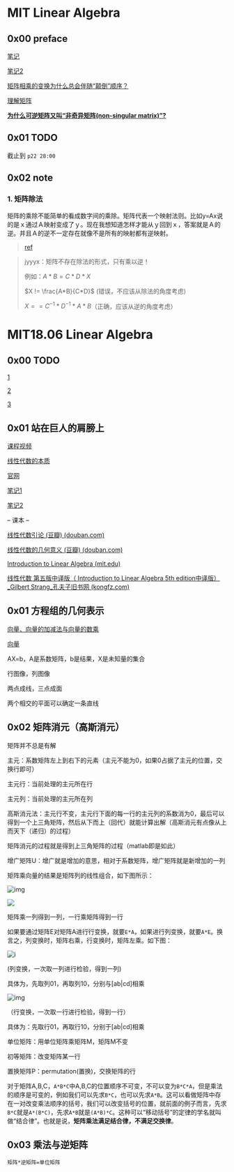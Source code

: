# MIT Linear Algebra

## 0x00 preface

[笔记](https://randomwalk.top/archives/569)

[笔记2](https://zhuanlan.zhihu.com/p/45707832)

[矩阵相乘的变换为什么总会伴随“颠倒”顺序？](https://www.zhihu.com/question/430903721)

[理解矩阵](https://blog.csdn.net/myan/article/details/647511)

[**为什么可逆矩阵又叫“非奇异矩阵(non-singular matrix)”?**](https://blog.51cto.com/marsggbo/2799623)

## 0x01  TODO

截止到 `p22 28:00`

## 0x02 note

### 1. 矩阵除法

矩阵的乘除不能简单的看成数字间的乘除。矩阵代表一个映射法则。比如y=Ax说的是ｘ通过Ａ映射变成了ｙ。现在我想知道怎样才能从ｙ回到ｘ，答案就是Ａ的逆。并且Ａ的逆不一定存在就像不是所有的映射都有逆映射。

> [ref](https://www.zhihu.com/question/27737069)

> jyyyx：矩阵不存在除法的形式，只有乘以逆！
>
> 例如：$A*B=C*D*X$
>
> $X != \frac{A*B}{C*D}$ (错误，不应该从除法的角度考虑)
>
> $X == C^{-1} * D^{-1} *A * B$（正确，应该从逆的角度考虑） 



# MIT18.06 Linear Algebra

## 0x00 TODO

[1](https://www.zhihu.com/question/28623194/answer/135658852)

[2](http://www.matrix67.com/blog/)

[3](http://www.matrix67.com/blog/archives/4294)

## 0x01 站在巨人的肩膀上

[课程视频](https://www.bilibili.com/video/BV16Z4y1U7oU/?spm_id_from=333.337.search-card.all.click&vd_source=38033fe3a1f136728a1d6f8acf710b51)

[线性代数的本质](https://www.bilibili.com/video/BV1ib411t7YR/?spm_id_from=333.337.search-card.all.click&vd_source=38033fe3a1f136728a1d6f8acf710b51)

[官网](https://mitmath.github.io/1806/)

[笔记1](https://www.zhihu.com/column/c_1086313475025907712)

[笔记2](https://zhuanlan.zhihu.com/p/45707832)

– 课本 – 

[线性代数引论 (豆瓣) (douban.com)](https://book.douban.com/subject/1231156/)

[线性代数的几何意义 (豆瓣) (douban.com)](https://book.douban.com/subject/26651221/)

[Introduction to Linear Algebra (mit.edu)](https://math.mit.edu/~gs/linearalgebra/)

[线性代数 第五版中译版（ Introduction to Linear Algebra 5th edition中译版）_Gilbert Strang_孔夫子旧书网 (kongfz.com)](https://book.kongfz.com/424918/3901589216/)

## 0x01 方程组的几何表示

[向量、向量的加减法与向量的数乘](https://sxyd.sdut.edu.cn/_upload/tpl/02/32/562/template562/onlineLearning/gaodengshuxueshang/lesson/7.2%20%20xiangliangdeyunsuan.htm)

[向量](https://blog.csdn.net/deepdsp/article/details/24358403)

AX=b，A是系数矩阵，b是结果，X是未知量的集合

行图像，列图像

两点成线，三点成面

两个相交的平面可以确定一条直线

## 0x02 矩阵消元（高斯消元）

矩阵并不总是有解

主元：系数矩阵左上到右下的元素（主元不能为0，如果0占据了主元的位置，交换行即可）

主元行：当前处理的主元所在行

主元列：当前处理的主元所在列

高斯消元法：主元行不变，主元行下面的每一行的主元列的系数消为0，最后可以得到一个上三角矩阵，然后从下而上（回代）就能计算出解（高斯消元有点像从上而天下（递归）的过程）

矩阵消元的过程就是得到上三角矩阵的过程（matlab即是如此）

增广矩阵U：增广就是增加的意思，相对于系数矩阵，增广矩阵就是新增加的一列

矩阵乘向量的结果是矩阵列的线性组合，如下图所示：

![img](https://s3.bmp.ovh/imgs/2023/01/31/10cab963b7fa1217.png)

![](https://s3.bmp.ovh/imgs/2023/01/31/2bba32a013070559.png)

矩阵乘一列得到一列，一行乘矩阵得到一行

如果要通过矩阵E对矩阵A进行行变换，就要`E*A`，如果进行列变换，就要`A*E`。换言之，列变换时，矩阵右乘，行变换时，矩阵左乘。如下图：

![i](https://s3.bmp.ovh/imgs/2023/01/31/1e39da271140943f.png)

(列变换，一次取一列进行检验，得到一列)

具体为，先取列01，再取列10，分别与[ab|cd]相乘

![img](https://s3.bmp.ovh/imgs/2023/01/31/caa3a8c7c2811290.png)

（行变换，一次取一行进行检验，得到一行）

具体为：先取行01，再取行10，分别于[ab|cd]相乘







单位矩阵：用单位矩阵乘矩阵M，矩阵M不变

初等矩阵：改变矩阵某一行

置换矩阵P：permutation(置换)，交换矩阵的行

对于矩阵A,B,C，`A*B*C`中A,B,C的位置顺序不可变，不可以变为`B*C*A`，但是乘法的顺序是可变的，例如我们可以先求`B*C`，也可以先求`A*B`。这可以看做矩阵中存在一对改变乘法顺序的括号，我们可以改变括号的位置，就前面的例子而言，先求`B*C`就是`A*(B*C)`，先求`A*B`就是`(A*B)*C`。这种可以“移动括号”的定律的学名就叫做“结合律”。也就是说，**矩阵乘法满足结合律，不满足交换律**。

 

## 0x03 乘法与逆矩阵

`矩阵*逆矩阵=单位矩阵`



